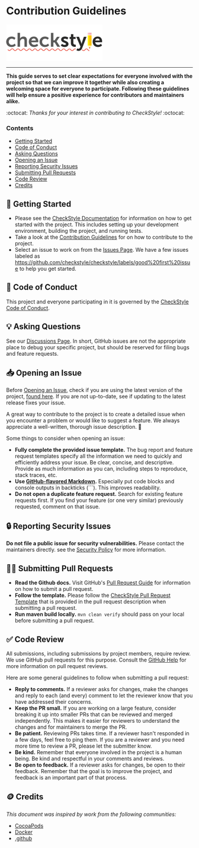 # Contribution Guidelines

![](https://raw.githubusercontent.com/checkstyle/resources/master/img/checkstyle-logos/checkstyle-logo-260x99.png)

---------------------------------

**This guide serves to set clear expectations for everyone involved with the project so that
we can improve it together while also creating a welcoming space for everyone to participate.
Following these guidelines will help ensure a positive experience for contributors and
maintainers alike.**

:octocat: *Thanks for your interest in contributing to CheckStyle!* :octocat:

### Contents
- [Getting Started](#rocket-getting-started)
- [Code of Conduct](#book-code-of-conduct)
- [Asking Questions](#bulb-asking-questions)
- [Opening an Issue](#inbox_tray-opening-an-issue)
- [Reporting Security Issues](#lock-reporting-security-issues)
- [Submitting Pull Requests](#technologist-submitting-pull-requests)
- [Code Review](#white_check_mark-code-review)
- [Credits](#coin-credits)

## :rocket: Getting Started

 - Please see the [CheckStyle Documentation](https://checkstyle.org/beginning_development.html)
    for information on how to get started with the project. This includes setting up your
    development environment, building the project, and running tests.
 - Take a look at the [Contribution Guidelines](https://checkstyle.org/contributing.html) for
    on how to contribute to the project.
 - Select an issue to work on from the
    [Issues Page](https://github.com/checkstyle/checkstyle/issues). We
    have a few issues labeled as
    https://github.com/checkstyle/checkstyle/labels/good%20first%20issue to
    help you get started.

## :book: Code of Conduct

This project and everyone participating in it is governed by the
    [CheckStyle Code of Conduct](/.github/CODE_OF_CONDUCT.md).

## :bulb: Asking Questions

See our [Discussions Page](https://github.com/checkstyle/checkstyle/discussions). In short, GitHub
issues are not the appropriate place to debug your specific project, but should be reserved
for filing bugs and feature requests.

## :inbox_tray: Opening an Issue

Before [Opening an Issue](https://github.com/checkstyle/checkstyle/issues),
check if you are using the latest version of the project,
[found here](https://github.com/checkstyle/checkstyle/releases). If you are not up-to-date,
see if updating to the latest release fixes your issue.

A great way to contribute to the project is to create a detailed issue when you encounter
a problem or would like to suggest a feature. We always appreciate a well-written,
thorough issue description. :brain:

Some things to consider when opening an issue:
- **Fully complete the provided issue template.** The bug report and feature request templates
    specify all the information we need to quickly and efficiently address your issue. Be clear,
    concise, and descriptive.
    Provide as much information as you can, including steps to reproduce, stack traces, etc.
- **Use [GitHub-flavored Markdown](https://help.github.com/en/github/writing-on-github/basic-writing-and-formatting-syntax).**
    Especially put code blocks and console outputs in backticks (```). This improves readability.
- **Do not open a duplicate feature request.** Search for existing feature requests first. If you
    find your feature (or one very similar) previously requested, comment on that issue.

## :lock: Reporting Security Issues

**Do not file a public issue for security vulnerabilities.** Please contact the 
maintainers directly.
see the [Security Policy](https://github.com/checkstyle/SECURITY.md) for more information.

## :technologist: Submitting Pull Requests

 - **Read the Github docs.** Visit GitHub's [Pull Request Guide](https://help.github.com/en/github/collaborating-with-issues-and-pull-requests/about-pull-requests)
    for information on how to submit a pull request.
 - **Follow the template.** Please follow the [CheckStyle Pull Request Template](https://github.com/checkstyle/checkstyle/blob/master/.github/PULL_REQUEST_TEMPLATE.md)
    that is provided in the pull request description when submitting a pull request.
 - **Run maven build locally.** `mvn clean verify` should pass on your local before
   submitting a pull request.

## :white_check_mark: Code Review

All submissions, including submissions by project members, require review. We use GitHub pull
requests for this purpose. Consult the [GitHub Help](https://help.github.com/en/github/collaborating-with-issues-and-pull-requests/about-pull-request-reviews)
for more information on pull request reviews.

Here are some general guidelines to follow when submitting a pull request:
 - **Reply to comments.** If a reviewer asks for changes, make the changes and reply to each
    (and every)
    comment to let the reviewer know that you have addressed their concerns.
 - **Keep the PR small.** If you are working on a large feature, consider breaking it up into
    smaller PRs that can be reviewed and merged independently. This makes it easier for
    reviewers to understand the changes and for maintainers to merge the PR.
 - **Be patient.** Reviewing PRs takes time. If a reviewer hasn't responded in a few days,
    feel free to ping them. If you are a reviewer and you need more time to review a PR, please
    let the submitter know.
 - **Be kind.** Remember that everyone involved in the project is a human being. Be kind and
    respectful in your comments and reviews.
 - **Be open to feedback.** If a reviewer asks for changes, be open to their feedback. Remember that
    the goal is to improve the project, and feedback is an important part of that process.

## :coin: Credits

*This document was inspired by work from the following communities:*

- [CocoaPods](https://github.com/CocoaPods/CocoaPods/blob/master/CONTRIBUTING.md)
- [Docker](https://github.com/moby/moby/blob/master/CONTRIBUTING.md)
- [.github](https://github.com/jessesquires/.github)
